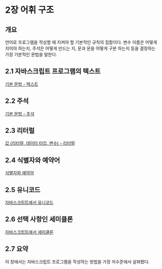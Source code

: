 # 2장 어휘 구조

## 개요

언어로 프로그램을 작성할 때 지켜야 할 기본적인 규칙의 집합이다. 변수 이름은 어떻게 지어야 하는지, 주석은 어떻게 만드는 지, 문과 문을 어떻게 구분 하는지 등을 결정하는 가장 기본적인 문법을 말한다.

## 2.1 자바스크립트 프로그램의 텍스트

[기본 문법 - 텍스트](https://www.notion.so/9a3389aa3acf4da693b0ff7414e3fcc5#392b037d36f140c39c78147f95319ddf)

## 2.2 주석

[기본 문법 - 주석](https://www.notion.so/9a3389aa3acf4da693b0ff7414e3fcc5#06bced99ec6c47c2b62a3c68e5295282)

## 2.3 리터럴

[값 (리터럴, 데이터 타입, 변수) - 리터럴](https://www.notion.so/6939c8301e154536bf8b2b6994d33b1d#c8ed303d09d2414689773fddde03fb83)

## 2.4 식별자와 예약어

[식별자와 예약어](https://www.notion.so/721f2d218c2045e1ae3508ee8a31ef25)

## 2.5 유니코드

[자바스크립트에서 유니코드](https://www.notion.so/f9b355d54d8c4645be20505ca9dc20e7)

## 2.6 선택 사항인 세미클론

[자바스크립트에서 세미클론](https://www.notion.so/7f7c4f930c1349c68ae474837a75d1bd)

## 2.7 요약

이 장에서는 자바스크립트 프로그램을 작성하는 방법을 가장 저수준에서 살펴봤다.
